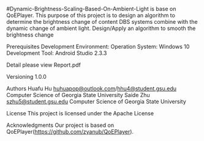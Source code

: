 #Dynamic-Brightness-Scaling-Based-On-Ambient-Light is base on QoEPlayer.
This purpose of this project is to design an algorithm to determine the brightness change of content DBS systems combine with the dynamic change of ambient light. Design/Apply an algorithm to smooth the brightness change

Prerequisites
Development Environment:
Operation System: Windows 10
Development Tool: Android Studio 2.3.3 

Detail please view Report.pdf

Versioning
1.0.0

Authors
Huafu Hu huhuapop@outlook.com/hhu4@student.gsu.edu Computer Science of Georgia State University
Saide Zhu szhu5@student.gsu.edu Computer Science of Georgia State University

License
This project is licensed under the Apache License

Acknowledgments
Our project is based on QoEPlayer(https://github.com/zyanub/QoEPlayer).
